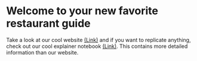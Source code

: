 # Welcome to your new favorite restaurant guide

Take a look at our cool website [(Link)](https://restaurant-guide.github.io/) and if you want to replicate anything, check out our cool explainer notebook [(Link)](https://github.com/Restaurant-Guide/Restaurant-Guide/blob/master/code/Explainer%20Notebook.ipynb). This contains more detailed information than our website. 

